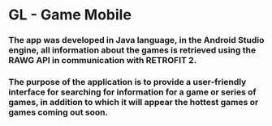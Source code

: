 # GL - Game Mobile

### The app was developed in Java language, in the Android Studio engine, all information about the games is retrieved using the RAWG API in communication with RETROFIT 2. 
### The purpose of the application is to provide a user-friendly interface for searching for information for a game or series of games, in addition to which it will appear the hottest games or games coming out soon.



